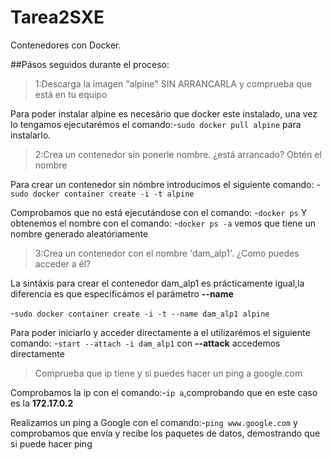 # Tarea2SXE
Contenedores con Docker.

##Pásos seguidos durante el proceso:

>1:Descarga la imagen "alpine" SIN ARRANCARLA y comprueba que está en tu equipo

Para poder instalar alpine es necesário que docker este instalado, una vez lo tengamos 
ejecutarémos el comando:-`sudo docker pull alpine` para instalarlo.

>2:Crea un contenedor sin ponerle nombre. ¿está arrancado? Obtén el nombre

Para crear un contenedor sin nómbre introducímos el siguiente comando:
-`sudo docker container create -i -t alpine`

Comprobamos que no está ejecutándose con el comando:
-`docker ps`
Y obtenemos el nombre con el comando:
-`docker ps -a`
vemos que tiene un nombre generado aleatóriamente

>3:Crea un contenedor con el nombre 'dam_alp1'. ¿Como puedes acceder a él?

La sintáxis para crear el contenedor dam_alp1 es prácticamente igual,la diferencia es
que especificámos el parámetro **--name**

-`sudo docker container create -i -t --name dam_alp1 alpine`

Para poder iniciarlo y acceder directamente a el utilizarémos el siguiente comando:
-`start --attach -i dam_alp1`
con **--attack** accedemos directamente


>Comprueba que ip tiene y si puedes hacer un ping a google.com

Comprobamos la ip con el comando:-`ip a`,comprobando que en este caso es la 
**172.17.0.2** 

Realizamos un ping a Google con el comando:-`ping www.google.com`
y comprobamos que envía y recibe los paquetes de datos, demostrando que 
si puede hacer ping
